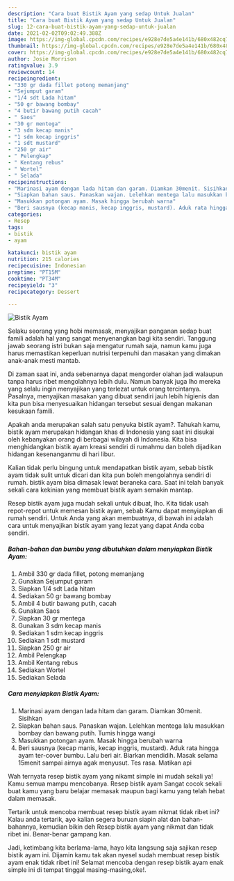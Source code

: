 ```yaml
---
description: "Cara buat Bistik Ayam yang sedap Untuk Jualan"
title: "Cara buat Bistik Ayam yang sedap Untuk Jualan"
slug: 12-cara-buat-bistik-ayam-yang-sedap-untuk-jualan
date: 2021-02-02T09:02:49.388Z
image: https://img-global.cpcdn.com/recipes/e928e7de5a4e141b/680x482cq70/bistik-ayam-foto-resep-utama.jpg
thumbnail: https://img-global.cpcdn.com/recipes/e928e7de5a4e141b/680x482cq70/bistik-ayam-foto-resep-utama.jpg
cover: https://img-global.cpcdn.com/recipes/e928e7de5a4e141b/680x482cq70/bistik-ayam-foto-resep-utama.jpg
author: Josie Morrison
ratingvalue: 3.9
reviewcount: 14
recipeingredient:
- "330 gr dada fillet potong memanjang"
- "Sejumput garam"
- "1/4 sdt Lada hitam"
- "50 gr bawang bombay"
- "4 butir bawang putih cacah"
- " Saos"
- "30 gr mentega"
- "3 sdm kecap manis"
- "1 sdm kecap inggris"
- "1 sdt mustard"
- "250 gr air"
- " Pelengkap"
- " Kentang rebus"
- " Wortel"
- " Selada"
recipeinstructions:
- "Marinasi ayam dengan lada hitam dan garam. Diamkan 30menit. Sisihkan"
- "Siapkan bahan saus. Panaskan wajan. Lelehkan mentega lalu masukkan bombay dan bawang putih. Tumis hingga wangi"
- "Masukkan potongan ayam. Masak hingga berubah warna"
- "Beri sausnya (kecap manis, kecap inggris, mustard). Aduk rata hingga ayam ter-cover bumbu. Lalu beri air. Biarkan mendidih. Masak selama 15menit sampai airnya agak menyusut. Tes rasa. Matikan api"
categories:
- Resep
tags:
- bistik
- ayam

katakunci: bistik ayam 
nutrition: 215 calories
recipecuisine: Indonesian
preptime: "PT15M"
cooktime: "PT34M"
recipeyield: "3"
recipecategory: Dessert

---
```



![Bistik Ayam](https://img-global.cpcdn.com/recipes/e928e7de5a4e141b/680x482cq70/bistik-ayam-foto-resep-utama.jpg)

Selaku seorang yang hobi memasak, menyajikan panganan sedap buat famili adalah hal yang sangat menyenangkan bagi kita sendiri. Tanggung jawab seorang istri bukan saja mengatur rumah saja, namun kamu juga harus memastikan keperluan nutrisi terpenuhi dan masakan yang dimakan anak-anak mesti mantab.

Di zaman  saat ini, anda sebenarnya dapat mengorder olahan jadi walaupun tanpa harus ribet mengolahnya lebih dulu. Namun banyak juga lho mereka yang selalu ingin menyajikan yang terlezat untuk orang tercintanya. Pasalnya, menyajikan masakan yang dibuat sendiri jauh lebih higienis dan kita pun bisa menyesuaikan hidangan tersebut sesuai dengan makanan kesukaan famili. 



Apakah anda merupakan salah satu penyuka bistik ayam?. Tahukah kamu, bistik ayam merupakan hidangan khas di Indonesia yang saat ini disukai oleh kebanyakan orang di berbagai wilayah di Indonesia. Kita bisa menghidangkan bistik ayam kreasi sendiri di rumahmu dan boleh dijadikan hidangan kesenanganmu di hari libur.

Kalian tidak perlu bingung untuk mendapatkan bistik ayam, sebab bistik ayam tidak sulit untuk dicari dan kita pun boleh mengolahnya sendiri di rumah. bistik ayam bisa dimasak lewat beraneka cara. Saat ini telah banyak sekali cara kekinian yang membuat bistik ayam semakin mantap.

Resep bistik ayam juga mudah sekali untuk dibuat, lho. Kita tidak usah repot-repot untuk memesan bistik ayam, sebab Kamu dapat menyiapkan di rumah sendiri. Untuk Anda yang akan membuatnya, di bawah ini adalah cara untuk menyajikan bistik ayam yang lezat yang dapat Anda coba sendiri.

<!--inarticleads1-->

##### Bahan-bahan dan bumbu yang dibutuhkan dalam menyiapkan Bistik Ayam:

1. Ambil 330 gr dada fillet, potong memanjang
1. Gunakan Sejumput garam
1. Siapkan 1/4 sdt Lada hitam
1. Sediakan 50 gr bawang bombay
1. Ambil 4 butir bawang putih, cacah
1. Gunakan  Saos
1. Siapkan 30 gr mentega
1. Gunakan 3 sdm kecap manis
1. Sediakan 1 sdm kecap inggris
1. Sediakan 1 sdt mustard
1. Siapkan 250 gr air
1. Ambil  Pelengkap
1. Ambil  Kentang rebus
1. Sediakan  Wortel
1. Sediakan  Selada




<!--inarticleads2-->

##### Cara menyiapkan Bistik Ayam:

1. Marinasi ayam dengan lada hitam dan garam. Diamkan 30menit. Sisihkan
1. Siapkan bahan saus. Panaskan wajan. Lelehkan mentega lalu masukkan bombay dan bawang putih. Tumis hingga wangi
1. Masukkan potongan ayam. Masak hingga berubah warna
1. Beri sausnya (kecap manis, kecap inggris, mustard). Aduk rata hingga ayam ter-cover bumbu. Lalu beri air. Biarkan mendidih. Masak selama 15menit sampai airnya agak menyusut. Tes rasa. Matikan api




Wah ternyata resep bistik ayam yang nikamt simple ini mudah sekali ya! Kamu semua mampu mencobanya. Resep bistik ayam Sangat cocok sekali buat kamu yang baru belajar memasak maupun bagi kamu yang telah hebat dalam memasak.

Tertarik untuk mencoba membuat resep bistik ayam nikmat tidak ribet ini? Kalau anda tertarik, ayo kalian segera buruan siapin alat dan bahan-bahannya, kemudian bikin deh Resep bistik ayam yang nikmat dan tidak ribet ini. Benar-benar gampang kan. 

Jadi, ketimbang kita berlama-lama, hayo kita langsung saja sajikan resep bistik ayam ini. Dijamin kamu tak akan nyesel sudah membuat resep bistik ayam enak tidak ribet ini! Selamat mencoba dengan resep bistik ayam enak simple ini di tempat tinggal masing-masing,oke!.

